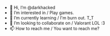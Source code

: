 - 👋 Hi, I’m @darkhacked
- 👀 I’m interested in / Play games.
- 🌱 I’m currently learning / I'm burn out. T_T
- 💞️ I’m looking to collaborate on / Valorant LOL :3
- 📫 How to reach me / You want to reach me?

<!---
darkhacked/darkhacked is a ✨ special ✨ repository because its `README.md` (this file) appears on your GitHub profile.
You can click the Preview link to take a look at your changes.
--->
